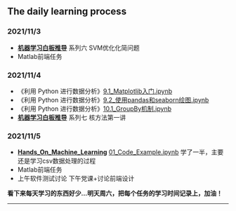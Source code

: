 ## The daily learning process

### 2021/11/3

+ **[机器学习白板推导](https://www.bilibili.com/video/BV1aE411o7qd?spm_id_from=333.999.0.0)** 系列六 SVM优化化简问题
+ Matlab前端任务

### 2021/11/4

+ 《利用 Python 进行数据分析》[9.1_Matplotlib入门.ipynb](https://github.com/Tjyy-1223/BookNote_PythonForDataAnalysis/blob/main/第九章_绘图和可视化/9.1_Matplotlib入门.ipynb)
+ 《利用 Python 进行数据分析》[9.2_使用pandas和seaborn绘图.ipynb](https://github.com/Tjyy-1223/BookNote_PythonForDataAnalysis/blob/main/第九章_绘图和可视化/9.2_使用pandas和seaborn绘图.ipynb)
+ 《利用 Python 进行数据分析》[10.1_GroupBy机制.ipynb](https://github.com/Tjyy-1223/BookNote_PythonForDataAnalysis/blob/main/第十章_数据聚合和分组运算/10.1_GroupBy机制.ipynb)
+ **[机器学习白板推导](https://www.bilibili.com/video/BV1aE411o7qd?spm_id_from=333.999.0.0)** 系列七 核方法第一讲

### 2021/11/5

+ **[Hands_On_Machine_Learning](https://github.com/Tjyy-1223/Hands_On_Machine_Learning)**   [01_Code_Example.ipynb](https://github.com/Tjyy-1223/Hands_On_Machine_Learning/blob/main/1_The_Machine_Learning_Landscape/01_Code_Example.ipynb)    学了一半，主要还是学习csv数据处理的过程
+ Matlab前端任务
+ 上午软件测试讨论 下午党课+讨论前端设计

**看下来每天学习的东西好少...明天周六，把每个任务的学习时间记录上，加油！**

------

